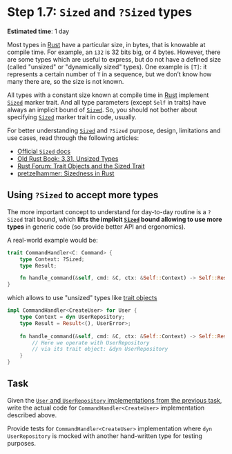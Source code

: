 Step 1.7: `Sized` and `?Sized` types
====================================

__Estimated time__: 1 day

Most types in [Rust] have a particular size, in bytes, that is knowable at compile time. For example, an `i32` is 32 bits big, or 4 bytes. However, there are some types which are useful to express, but do not have a defined size (called "unsized" or "dynamically sized" types). One example is `[T]`: it represents a certain number of `T` in a sequence, but we don’t know how many there are, so the size is not known.

All types with a constant size known at compile time in [Rust] implement [`Sized`] marker trait. And all type parameters (except `Self` in traits) have always an implicit bound of [`Sized`]. So, you should not bother about specifying [`Sized`] marker trait in code, usually.

For better understanding [`Sized`] and `?Sized` purpose, design, limitations and use cases, read through the following articles:
- [Official `Sized` docs][`Sized`]
- [Old Rust Book: 3.31. Unsized Types][4]
- [Rust Forum: Trait Objects and the Sized Trait][5]
- [pretzelhammer: Sizedness in Rust][6]




## Using `?Sized` to accept more types

The more important concept to understand for day-to-day routine is a `?Sized` trait bound, which __lifts the implicit [`Sized`] bound allowing to use more types__ in generic code (so provide better API and ergonomics).

A real-world example would be:
```rust
trait CommandHandler<C: Command> {
    type Context: ?Sized;
    type Result;

    fn handle_command(&self, cmd: &C, ctx: &Self::Context) -> Self::Result;
}
```
which allows to use "unsized" types like [trait objects][3]
```rust
impl CommandHandler<CreateUser> for User {
    type Context = dyn UserRepository;
    type Result = Result<(), UserError>;
    
    fn handle_command(&self, cmd: &C, ctx: &Self::Context) -> Self::Result {
        // Here we operate with UserRepository
        // via its trait object: &dyn UserRepository
    }
}
```




## Task

Given the [`User` and `UserRepository` implementations from the previous task](../1_6_dispatch#task), write the actual code for `CommandHandler<CreateUser>` implementation described above.

Provide tests for `CommandHandler<CreateUser>` implementation where `dyn UserRepository` is mocked with another hand-written type for testing purposes.




[Rust]: https://www.rust-lang.org
[`Sized`]: https://doc.rust-lang.org/std/marker/trait.Sized.html

[3]: https://doc.rust-lang.org/book/ch17-02-trait-objects.html
[4]: https://doc.rust-lang.org/1.26.0/book/first-edition/unsized-types.html
[5]: https://users.rust-lang.org/t/trait-objects-and-the-sized-trait/14410
[6]: https://github.com/pretzelhammer/rust-blog/blob/master/posts/sizedness-in-rust.md
